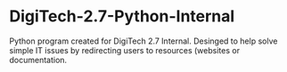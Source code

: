 # DigiTech-2.7-Python-Internal

Python program created for DigiTech 2.7 Internal.
Desinged to help solve simple IT issues by redirecting users to resources (websites or documentation.
